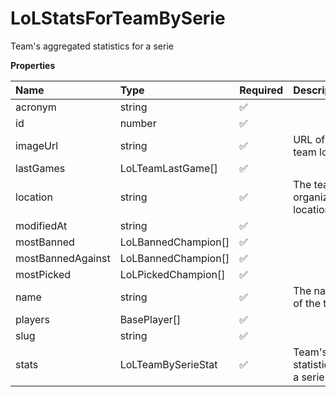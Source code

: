 # LoLStatsForTeamBySerie

Team's aggregated statistics for a serie

**Properties**

| Name              | Type                | Required | Description                      |
| :---------------- | :------------------ | :------- | :------------------------------- |
| acronym           | string              | ✅       |                                  |
| id                | number              | ✅       |                                  |
| imageUrl          | string              | ✅       | URL of the team logo             |
| lastGames         | LoLTeamLastGame[]   | ✅       |                                  |
| location          | string              | ✅       | The team's organization location |
| modifiedAt        | string              | ✅       |                                  |
| mostBanned        | LoLBannedChampion[] | ✅       |                                  |
| mostBannedAgainst | LoLBannedChampion[] | ✅       |                                  |
| mostPicked        | LoLPickedChampion[] | ✅       |                                  |
| name              | string              | ✅       | The name of the team.            |
| players           | BasePlayer[]        | ✅       |                                  |
| slug              | string              | ✅       |                                  |
| stats             | LoLTeamBySerieStat  | ✅       | Team's statistics for a serie    |

<!-- This file was generated by liblab | https://liblab.com/ -->

